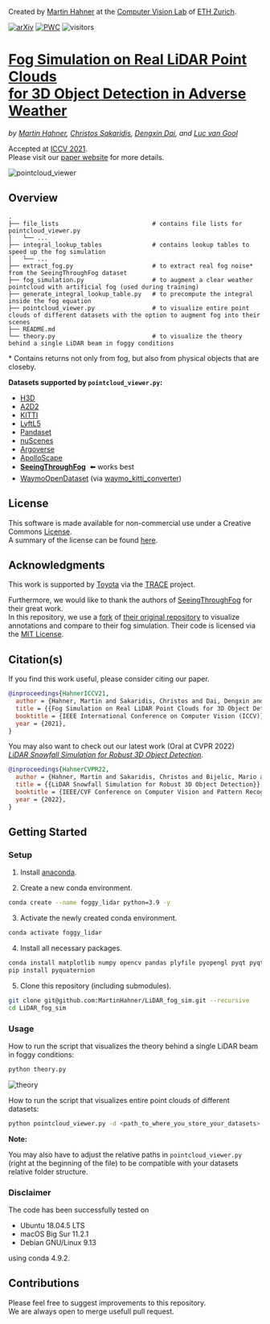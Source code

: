 Created by [Martin Hahner](https://sites.google.com/view/martinhahner/home) at the [Computer Vision Lab](https://vision.ee.ethz.ch/) of [ETH Zurich](https://ethz.ch/).

[![arXiv](https://img.shields.io/badge/arXiv-2108.05249-00ff00.svg)](https://arxiv.org/abs/2108.05249) [![PWC](https://img.shields.io/endpoint.svg?url=https://paperswithcode.com/badge/fog-simulation-on-real-lidar-point-clouds-for/3d-object-detection-on-stf)](https://paperswithcode.com/sota/3d-object-detection-on-stf?p=fog-simulation-on-real-lidar-point-clouds-for) ![visitors](https://visitor-badge.laobi.icu/badge?page_id=MartinHahner.LiDAR_fog_sim)


# [Fog Simulation on Real LiDAR Point Clouds <br> for 3D Object Detection in Adverse Weather](https://arxiv.org/abs/2108.05249)
*by [Martin Hahner](https://www.trace.ethz.ch/team/members/martin.html), [Christos Sakaridis](https://www.trace.ethz.ch/team/members/christos.html), [Dengxin Dai](https://www.trace.ethz.ch/team/members/dengxin.html), and [Luc van Gool](https://www.trace.ethz.ch/team/members/luc.html)*

Accepted at [ICCV 2021](http://iccv2021.thecvf.com). <br>
Please visit our [paper website](https://trace.ethz.ch/lidar_fog_sim) for more details.

![pointcloud_viewer](https://user-images.githubusercontent.com/14181188/115385936-0e033b00-a1d9-11eb-9d55-75969ae7ce47.gif)

## Overview

    .
    ├── file_lists                          # contains file lists for pointcloud_viewer.py
    │   └── ...
    ├── integral_lookup_tables              # contains lookup tables to speed up the fog simulation
    │   └── ... 
    ├── extract_fog.py                      # to extract real fog noise* from the SeeingThroughFog dataset
    ├── fog_simulation.py                   # to augment a clear weather pointcloud with artificial fog (used during training)
    ├── generate_integral_lookup_table.py   # to precompute the integral inside the fog equation
    ├── pointcloud_viewer.py                # to visualize entire point clouds of different datasets with the option to augment fog into their scenes
    ├── README.md
    └── theory.py                           # to visualize the theory behind a single LiDAR beam in foggy conditions


\* Contains returns not only from fog, but also from physical objects that are closeby.

**Datasets supported by `pointcloud_viewer.py`:**
- [H3D](https://usa.honda-ri.com/H3D)
- [A2D2](https://www.a2d2.audi/a2d2/en.html)
- [KITTI](http://www.cvlibs.net/datasets/kitti/eval_object.php?obj_benchmark=3d)
- [LyftL5](https://self-driving.lyft.com/level5/prediction/)
- [Pandaset](https://pandaset.org/)
- [nuScenes](https://www.nuscenes.org/nuscenes)
- [Argoverse](https://www.argoverse.org/data.html#tracking-link)
- [ApolloScape](http://apolloscape.auto/tracking.html)
- **[SeeingThroughFog](https://www.cs.princeton.edu/~fheide/AdverseWeatherFusion/)** &nbsp;:arrow_left: works best
- [WaymoOpenDataset](https://waymo.com/open/) (via [waymo_kitti_converter](https://github.com/caizhongang/waymo_kitti_converter))


## License

This software is made available for non-commercial use under a Creative Commons [License](LICENSE).<br>
A summary of the license can be found [here](https://creativecommons.org/licenses/by-nc/4.0/).


## Acknowledgments

This work is supported by [Toyota](https://www.toyota-europe.com/) via the [TRACE](https://www.trace.ethz.ch/) project.

Furthermore, we would like to thank the authors of [SeeingThroughFog](https://www.cs.princeton.edu/~fheide/AdverseWeatherFusion/) for their great work. <br>
In this repository, we use a [fork](https://github.com/MartinHahner/SeeingThroughFog) of [their original repository](https://github.com/princeton-computational-imaging/SeeingThroughFog) to visualize annotations and compare to their fog simulation. Their code is licensed via the [MIT License](https://github.com/princeton-computational-imaging/SeeingThroughFog/blob/master/LICENSE).

## Citation(s)

If you find this work useful, please consider citing our paper.
```bibtex
@inproceedings{HahnerICCV21,
  author = {Hahner, Martin and Sakaridis, Christos and Dai, Dengxin and Van Gool, Luc},
  title = {{Fog Simulation on Real LiDAR Point Clouds for 3D Object Detection in Adverse Weather}},
  booktitle = {IEEE International Conference on Computer Vision (ICCV)},
  year = {2021},
}
```
You may also want to check out our latest work (Oral at CVPR 2022)<br>
[*LiDAR Snowfall Simulation for Robust 3D Object Detection*](https://github.com/SysCV/LiDAR_snow_sim).

```bibtex
@inproceedings{HahnerCVPR22,
  author = {Hahner, Martin and Sakaridis, Christos and Bijelic, Mario and Heide, Felix and Yu, Fisher and Dai, Dengxin and Van Gool, Luc},
  title = {{LiDAR Snowfall Simulation for Robust 3D Object Detection}},
  booktitle = {IEEE/CVF Conference on Computer Vision and Pattern Recognition (CVPR)},
  year = {2022},
}
```

## Getting Started

### Setup

1) Install [anaconda](https://docs.anaconda.com/anaconda/install/).

2) Create a new conda environment.

```bash
conda create --name foggy_lidar python=3.9 -y
```

3) Activate the newly created conda environment.

```bash
conda activate foggy_lidar
```

4) Install all necessary packages.

```bash
conda install matplotlib numpy opencv pandas plyfile pyopengl pyqt pyqtgraph quaternion scipy tqdm -c conda-forge -y
pip install pyquaternion
```

5) Clone this repository (including submodules).
```bash
git clone git@github.com:MartinHahner/LiDAR_fog_sim.git --recursive
cd LiDAR_fog_sim
```

### Usage

How to run the script that visualizes the theory behind a single LiDAR beam in foggy conditions:

```bash
python theory.py
```
![theory](https://user-images.githubusercontent.com/14181188/115370049-f9b74200-a1c8-11eb-88d0-474b8dd5daa3.gif)

How to run the script that visualizes entire point clouds of different datasets:

```bash
python pointcloud_viewer.py -d <path_to_where_you_store_your_datasets>
```

**Note:**

You may also have to adjust the relative paths in `pointcloud_viewer.py` (right at the beginning of the file) to be compatible with your datasets relative folder structure.

### Disclaimer

The code has been successfully tested on
- Ubuntu 18.04.5 LTS
- macOS Big Sur 11.2.1
- Debian GNU/Linux 9.13

using conda 4.9.2.


## Contributions
Please feel free to suggest improvements to this repository.<br> 
We are always open to merge usefull pull request.
